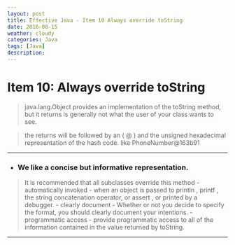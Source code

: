 ```yaml
---
layout: post
title: Effective Java - Item 10 Always override toString
date: 2016-08-15
weather: cloudy
categories: Java
tags: [Java]
description:
---
```


# Item 10: Always override toString

> java.lang.Object provides an implementation of the toString method, but it returns is generally not what the user of your class wants to see.

> the returns will be followed by an ( @ ) and the unsigned hexadecimal representation of the hash code. like PhoneNumber@163b91

---

- ### We like a concise but informative representation.

> It is recommended that all subclasses override this method
    - automatically invoked
        - when an object is passed to println , printf , the string concatenation operator, or assert , or printed by a debugger.
    - clearly document
        - Whether or not you decide to specify the format, you should clearly document your intentions.
    - programmatic access
        - provide programmatic access to all of the information contained in the value returned by toString.

---


